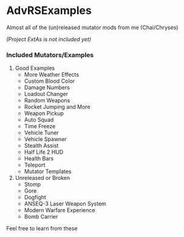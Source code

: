 # AdvRSExamples
Almost all of the (un)released mutator mods from me (Chai/Chryses)


*(Project ExtAs is not included yet)*

### Included Mutators/Examples
1. Good Examples 
    - More Weather Effects
    - Custom Blood Color
    - Damage Numbers
    - Loadout Changer
    - Random Weapons
    - Rocket Jumping and More
    - Weapon Pickup
    - Auto Squad
    - Time Freeze
    - Vehicle Tuner
    - Vehicle Spawner
    - Stealth Assist
    - Half Life 2 HUD
    - Health Bars
    - Teleport
    - Mutator Templates
2. Unreleased or Broken
    - Stomp
    - Gore
    - Dogfight
    - ANSEQ-3 Laser Weapon System
    - Modern Warfare Experience
    - Bomb Carrier

Feel free to learn from these
